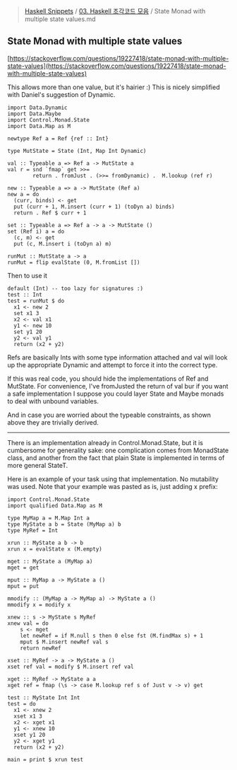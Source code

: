 > [Haskell Snippets](../README.md) / [03. Haskell 조각코드 모음](README.md) / State Monad with multiple state values.md
## State Monad with multiple state values
[https://stackoverflow.com/questions/19227418/state-monad-with-multiple-state-values](https://stackoverflow.com/questions/19227418/state-monad-with-multiple-state-values)

This allows more than one value, but it's hairier :) This is nicely simplified with Daniel's suggestion of Dynamic.
```
import Data.Dynamic
import Data.Maybe
import Control.Monad.State
import Data.Map as M

newtype Ref a = Ref {ref :: Int}

type MutState = State (Int, Map Int Dynamic)

val :: Typeable a => Ref a -> MutState a
val r = snd `fmap` get >>= 
        return . fromJust . (>>= fromDynamic) .  M.lookup (ref r)

new :: Typeable a => a -> MutState (Ref a)
new a = do
  (curr, binds) <- get
  put (curr + 1, M.insert (curr + 1) (toDyn a) binds)
  return . Ref $ curr + 1

set :: Typeable a => Ref a -> a -> MutState ()
set (Ref i) a = do
  (c, m) <- get
  put (c, M.insert i (toDyn a) m)

runMut :: MutState a -> a
runMut = flip evalState (0, M.fromList [])
```

Then to use it
```
default (Int) -- too lazy for signatures :)
test :: Int
test = runMut $ do
  x1 <- new 2
  set x1 3
  x2 <- val x1
  y1 <- new 10
  set y1 20
  y2 <- val y1
  return (x2 + y2)
```

Refs are basically Ints with some type information attached and val will look up the appropriate Dynamic and attempt to force it into the correct type.

If this was real code, you should hide the implementations of Ref and MutState. For convenience, I've fromJusted the return of val bur if you want a safe implementation I suppose you could layer State and Maybe monads to deal with unbound variables.

And in case you are worried about the typeable constraints, as shown above they are trivially derived.

----------------------------------------------------------------------------

There is an implementation already in Control.Monad.State, but it is cumbersome for generality sake: one complication comes from MonadState class, and another from the fact that plain State is implemented in terms of more general StateT.

Here is an example of your task using that implementation. No mutability was used. Note that your example was pasted as is, just adding x prefix:
```
import Control.Monad.State
import qualified Data.Map as M

type MyMap a = M.Map Int a
type MyState a b = State (MyMap a) b
type MyRef = Int

xrun :: MyState a b -> b
xrun x = evalState x (M.empty)

mget :: MyState a (MyMap a)
mget = get

mput :: MyMap a -> MyState a ()
mput = put

mmodify :: (MyMap a -> MyMap a) -> MyState a ()
mmodify x = modify x

xnew :: s -> MyState s MyRef
xnew val = do
    s <- mget
    let newRef = if M.null s then 0 else fst (M.findMax s) + 1
    mput $ M.insert newRef val s
    return newRef

xset :: MyRef -> a -> MyState a () 
xset ref val = modify $ M.insert ref val

xget :: MyRef -> MyState a a
xget ref = fmap (\s -> case M.lookup ref s of Just v -> v) get

test :: MyState Int Int
test = do
  x1 <- xnew 2
  xset x1 3
  x2 <- xget x1
  y1 <- xnew 10
  xset y1 20
  y2 <- xget y1
  return (x2 + y2)

main = print $ xrun test
```